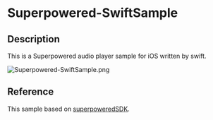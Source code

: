 # Superpowered-SwiftSample

## Description
This is a Superpowered audio player sample for iOS written by swift. 

![Superpowered-SwiftSample.png](https://github.com/AtsushiOtsubo/Superpowered-SwiftSample/blob/images/Superpowered-SwiftSample.png?raw=true)

## Reference
This sample based on [superpoweredSDK](https://github.com/superpoweredSDK/Low-Latency-Android-iOS-Linux-Windows-tvOS-macOS-Interactive-Audio-Platform).
